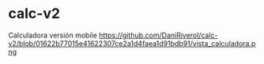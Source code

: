 # calc-v2
Calculadora versión mobile
https://github.com/DaniRiverol/calc-v2/blob/01622b77015e41622307ce2a1d4faea1d91bdb91/vista_calculadora.png
